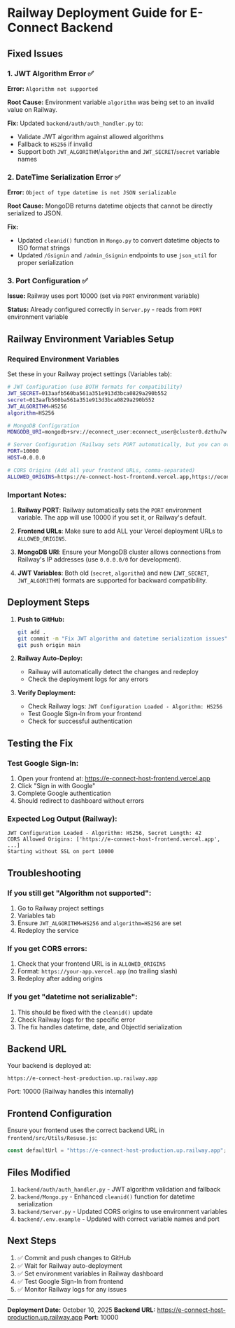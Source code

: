 # Railway Deployment Guide for E-Connect Backend

## Fixed Issues

### 1. JWT Algorithm Error ✅
**Error:** `Algorithm not supported`

**Root Cause:** Environment variable `algorithm` was being set to an invalid value on Railway.

**Fix:** Updated `backend/auth/auth_handler.py` to:
- Validate JWT algorithm against allowed algorithms
- Fallback to `HS256` if invalid
- Support both `JWT_ALGORITHM`/`algorithm` and `JWT_SECRET`/`secret` variable names

### 2. DateTime Serialization Error ✅
**Error:** `Object of type datetime is not JSON serializable`

**Root Cause:** MongoDB returns datetime objects that cannot be directly serialized to JSON.

**Fix:** 
- Updated `cleanid()` function in `Mongo.py` to convert datetime objects to ISO format strings
- Updated `/Gsignin` and `/admin_Gsignin` endpoints to use `json_util` for proper serialization

### 3. Port Configuration ✅
**Issue:** Railway uses port 10000 (set via `PORT` environment variable)

**Status:** Already configured correctly in `Server.py` - reads from `PORT` environment variable

## Railway Environment Variables Setup

### Required Environment Variables

Set these in your Railway project settings (Variables tab):

```bash
# JWT Configuration (use BOTH formats for compatibility)
JWT_SECRET=013aafb560ba561a351e913d3bca0829a290b552
secret=013aafb560ba561a351e913d3bca0829a290b552
JWT_ALGORITHM=HS256
algorithm=HS256

# MongoDB Configuration
MONGODB_URI=mongodb+srv://econnect_user:econnect_user@cluster0.dzthu7w.mongodb.net/RBG_AI?retryWrites=true&w=majority&appName=Cluster0

# Server Configuration (Railway sets PORT automatically, but you can override)
PORT=10000
HOST=0.0.0.0

# CORS Origins (Add all your frontend URLs, comma-separated)
ALLOWED_ORIGINS=https://e-connect-host-frontend.vercel.app,https://econnect-frontend-wheat.vercel.app,http://localhost:5173,http://localhost:5174
```

### Important Notes:

1. **Railway PORT**: Railway automatically sets the `PORT` environment variable. The app will use 10000 if you set it, or Railway's default.

2. **Frontend URLs**: Make sure to add ALL your Vercel deployment URLs to `ALLOWED_ORIGINS`.

3. **MongoDB URI**: Ensure your MongoDB cluster allows connections from Railway's IP addresses (use `0.0.0.0/0` for development).

4. **JWT Variables**: Both old (`secret`, `algorithm`) and new (`JWT_SECRET`, `JWT_ALGORITHM`) formats are supported for backward compatibility.

## Deployment Steps

1. **Push to GitHub:**
   ```bash
   git add .
   git commit -m "Fix JWT algorithm and datetime serialization issues"
   git push origin main
   ```

2. **Railway Auto-Deploy:**
   - Railway will automatically detect the changes and redeploy
   - Check the deployment logs for any errors

3. **Verify Deployment:**
   - Check Railway logs: `JWT Configuration Loaded - Algorithm: HS256`
   - Test Google Sign-In from your frontend
   - Check for successful authentication

## Testing the Fix

### Test Google Sign-In:
1. Open your frontend at: https://e-connect-host-frontend.vercel.app
2. Click "Sign in with Google"
3. Complete Google authentication
4. Should redirect to dashboard without errors

### Expected Log Output (Railway):
```
JWT Configuration Loaded - Algorithm: HS256, Secret Length: 42
CORS Allowed Origins: ['https://e-connect-host-frontend.vercel.app', ...]
Starting without SSL on port 10000
```

## Troubleshooting

### If you still get "Algorithm not supported":
1. Go to Railway project settings
2. Variables tab
3. Ensure `JWT_ALGORITHM=HS256` and `algorithm=HS256` are set
4. Redeploy the service

### If you get CORS errors:
1. Check that your frontend URL is in `ALLOWED_ORIGINS`
2. Format: `https://your-app.vercel.app` (no trailing slash)
3. Redeploy after adding origins

### If you get "datetime not serializable":
1. This should be fixed with the `cleanid()` update
2. Check Railway logs for the specific error
3. The fix handles datetime, date, and ObjectId serialization

## Backend URL

Your backend is deployed at:
```
https://e-connect-host-production.up.railway.app
```

Port: 10000 (Railway handles this internally)

## Frontend Configuration

Ensure your frontend uses the correct backend URL in `frontend/src/Utils/Resuse.js`:
```javascript
const defaultUrl = "https://e-connect-host-production.up.railway.app";
```

## Files Modified

1. `backend/auth/auth_handler.py` - JWT algorithm validation and fallback
2. `backend/Mongo.py` - Enhanced `cleanid()` function for datetime serialization
3. `backend/Server.py` - Updated CORS origins to use environment variables
4. `backend/.env.example` - Updated with correct variable names and port

## Next Steps

1. ✅ Commit and push changes to GitHub
2. ✅ Wait for Railway auto-deployment
3. ✅ Set environment variables in Railway dashboard
4. ✅ Test Google Sign-In from frontend
5. ✅ Monitor Railway logs for any issues

---

**Deployment Date:** October 10, 2025
**Backend URL:** https://e-connect-host-production.up.railway.app
**Port:** 10000
